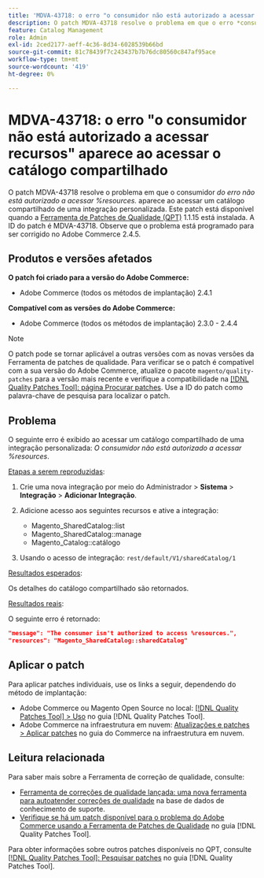```yaml
---
title: 'MDVA-43718: o erro "o consumidor não está autorizado a acessar recursos" aparece ao acessar o catálogo compartilhado'
description: O patch MDVA-43718 resolve o problema em que o erro *consumidor não está autorizado a acessar %resources.* é exibido ao acessar um catálogo compartilhado de uma integração personalizada. Este patch está disponível quando a [Ferramenta de correções de qualidade (QPT)](https://experienceleague.adobe.com/en/docs/commerce-knowledge-base/kb/announcements/commerce-announcements/magento-quality-patches-released-new-tool-to-self-serve-quality-patches) 1.1.15 está instalada. A ID do patch é MDVA-43718. Observe que o problema está programado para ser corrigido no Adobe Commerce 2.4.5.
feature: Catalog Management
role: Admin
exl-id: 2ced2177-aeff-4c36-8d34-6028539b66bd
source-git-commit: 81c78439f7c243437b7b76dc80560c847af95ace
workflow-type: tm+mt
source-wordcount: '419'
ht-degree: 0%

---
```


# MDVA-43718: o erro &quot;o consumidor não está autorizado a acessar recursos&quot; aparece ao acessar o catálogo compartilhado

O patch MDVA-43718 resolve o problema em que o consumidor *do erro não está autorizado a acessar %resources.* aparece ao acessar um catálogo compartilhado de uma integração personalizada. Este patch está disponível quando a [Ferramenta de Patches de Qualidade (QPT)](https://experienceleague.adobe.com/en/docs/commerce-knowledge-base/kb/announcements/commerce-announcements/magento-quality-patches-released-new-tool-to-self-serve-quality-patches) 1.1.15 está instalada. A ID do patch é MDVA-43718. Observe que o problema está programado para ser corrigido no Adobe Commerce 2.4.5.

## Produtos e versões afetados

**O patch foi criado para a versão do Adobe Commerce:**

* Adobe Commerce (todos os métodos de implantação) 2.4.1

**Compatível com as versões do Adobe Commerce:**

* Adobe Commerce (todos os métodos de implantação) 2.3.0 - 2.4.4

>[!NOTE]
>
>O patch pode se tornar aplicável a outras versões com as novas versões da Ferramenta de patches de qualidade. Para verificar se o patch é compatível com a sua versão do Adobe Commerce, atualize o pacote `magento/quality-patches` para a versão mais recente e verifique a compatibilidade na [[!DNL Quality Patches Tool]: página Procurar patches](https://experienceleague.adobe.com/en/docs/commerce-knowledge-base/kb/announcements/commerce-announcements/magento-quality-patches-released-new-tool-to-self-serve-quality-patches). Use a ID do patch como palavra-chave de pesquisa para localizar o patch.

## Problema

O seguinte erro é exibido ao acessar um catálogo compartilhado de uma integração personalizada: *O consumidor não está autorizado a acessar %resources*.

<u>Etapas a serem reproduzidas</u>:

1. Crie uma nova integração por meio do Administrador > **Sistema** > **Integração** > **Adicionar Integração**.
1. Adicione acesso aos seguintes recursos e ative a integração:

   * Magento_SharedCatalog::list
   * Magento_SharedCatalog::manage
   * Magento_Catalog::catálogo

1. Usando o acesso de integração: `rest/default/V1/sharedCatalog/1`

<u>Resultados esperados</u>:

Os detalhes do catálogo compartilhado são retornados.

<u>Resultados reais</u>:

O seguinte erro é retornado:

```JSON
"message": "The consumer isn't authorized to access %resources.",
"resources": "Magento_SharedCatalog::sharedCatalog"
```

## Aplicar o patch

Para aplicar patches individuais, use os links a seguir, dependendo do método de implantação:

* Adobe Commerce ou Magento Open Source no local: [[!DNL Quality Patches Tool] > Uso](/help/tools/quality-patches-tool/usage.md) no guia [!DNL Quality Patches Tool].
* Adobe Commerce na infraestrutura em nuvem: [Atualizações e patches > Aplicar patches](https://experienceleague.adobe.com/docs/commerce-cloud-service/user-guide/develop/upgrade/apply-patches.html) no guia do Commerce na infraestrutura em nuvem.

## Leitura relacionada

Para saber mais sobre a Ferramenta de correção de qualidade, consulte:

* [Ferramenta de correções de qualidade lançada: uma nova ferramenta para autoatender correções de qualidade](https://experienceleague.adobe.com/en/docs/commerce-knowledge-base/kb/announcements/commerce-announcements/magento-quality-patches-released-new-tool-to-self-serve-quality-patches) na base de dados de conhecimento de suporte.
* [Verifique se há um patch disponível para o problema do Adobe Commerce usando a Ferramenta de Patches de Qualidade](/help/tools/quality-patches-tool/patches-available-in-qpt/check-patch-for-magento-issue-with-magento-quality-patches.md) no guia [!DNL Quality Patches Tool].

Para obter informações sobre outros patches disponíveis no QPT, consulte [[!DNL Quality Patches Tool]: Pesquisar patches](https://experienceleague.adobe.com/tools/commerce-quality-patches/index.html) no guia [!DNL Quality Patches Tool].
